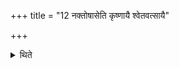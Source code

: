 +++
title = "12 नक्तोषासेति कृष्णायै श्वेतवत्सायै"

+++

<details><summary>थिते</summary>

नक्तोषासेति कृष्णायै श्वेतवत्सायै पयसा हुत्वा षड्भिः पर्यायैर्द्वादश राष्ट्रभृतो जुहोति १२
</details>
